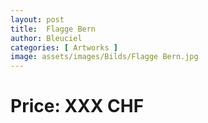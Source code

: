```yaml
---
layout: post
title:  Flagge Bern
author: Bleuciel
categories: [ Artworks ]
image: assets/images/Bilds/Flagge Bern.jpg
---
```

# Price: XXX CHF
